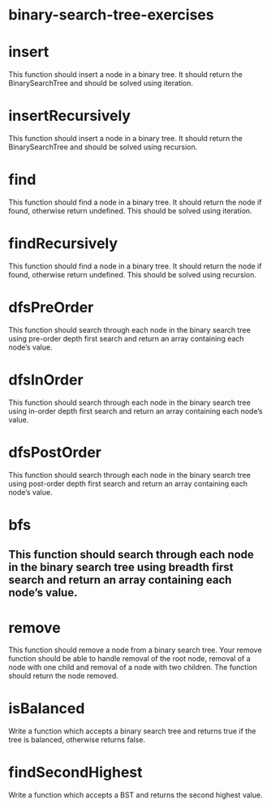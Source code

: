 # binary-search-tree-exercises
# insert
This function should insert a node in a binary tree. It should return the BinarySearchTree and should be solved using iteration.

# insertRecursively
This function should insert a node in a binary tree. It should return the BinarySearchTree and should be solved using recursion.

# find
This function should find a node in a binary tree. It should return the node if found, otherwise return undefined. This should be solved using iteration.

# findRecursively  
This function should find a node in a binary tree. It should return the node if found, otherwise return undefined. This should be solved using recursion.

# dfsPreOrder
This function should search through each node in the binary search tree using pre-order depth first search and return an array containing each node’s value.

# dfsInOrder
This function should search through each node in the binary search tree using in-order depth first search and return an array containing each node’s value.

# dfsPostOrder
This function should search through each node in the binary search tree using post-order depth first search and return an array containing each node’s value.

# bfs  
This function should search through each node in the binary search tree using breadth first search and return an array containing each node’s value.
--------------------------------------------
# remove
This function should remove a node from a binary search tree. Your remove function should be able to handle removal of the root node, removal of a node with one child and removal of a node with two children. The function should return the node removed.

# isBalanced  
Write a function which accepts a binary search tree and returns true if the tree is balanced, otherwise returns false.

# findSecondHighest
Write a function which accepts a BST and returns the second highest value.



